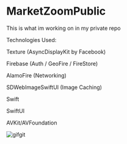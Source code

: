 # MarketZoomPublic
This is what im working on in my private repo

Technologies Used:

Texture (AsyncDisplayKit by Facebook)

Firebase (Auth / GeoFire / FireStore)

AlamoFire (Networking)

SDWebImageSwiftUI (Image Caching)


Swift

SwiftUI

AVKit/AVFoundation

  
![gifgit](https://user-images.githubusercontent.com/3187878/114280480-4727f800-99ee-11eb-8cd7-daba3fba2131.gif)

